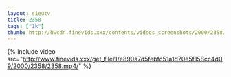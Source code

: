 ```yaml
--- 
layout: sieutv
title: 2358
tags: ["1k"]
thumb: http://hwcdn.finevids.xxx/contents/videos_screenshots/2000/2358/preview.mp4.jpg
---
```

{% include video src="http://www.finevids.xxx/get_file/1/e890a7d5febfc51a1d70e5f158cc4d09/2000/2358/2358.mp4/" %} 

